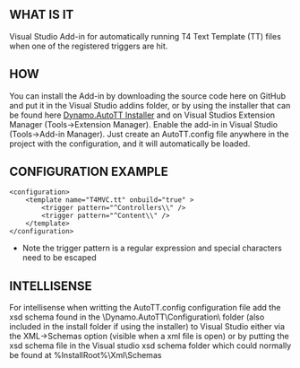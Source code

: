 
WHAT IS IT
----------
Visual Studio Add-in for automatically running T4 Text Template (TT) files when one of the registered triggers are hit.



HOW
---------
You can install the Add-in by downloading the source code here on GitHub and put it in the Visual Studio addins folder, or by using the installer that can be found here [Dynamo.AutoTT Installer](http://fakeyourbeauty.com/projects/Dynamo.AutoTT.msi) and on Visual Studios Extension Manager (Tools->Extension Manager).
Enable the add-in in Visual Studio (Tools->Add-in Manager).
Just create an AutoTT.config file anywhere in the project with the configuration, and it will automatically be loaded.



CONFIGURATION EXAMPLE
---------------------
	<configuration>
		<template name="T4MVC.tt" onbuild="true" >
			<trigger pattern="^Controllers\\" />
			<trigger pattern="^Content\\" />
		</template>
	</configuration>

* Note the trigger pattern is a regular expression and special characters need to be escaped



INTELLISENSE
------------
For intellisense when writting the AutoTT.config configuration file add the xsd schema found in the \Dynamo.AutoTT\Configuration\ folder (also included in the install folder if using the installer) to Visual Studio either via the XML->Schemas option (visible when a xml file is open)
or by putting the xsd schema file in the Visual studio xsd schema folder which could normally be found at %InstallRoot%\Xml\Schemas 
